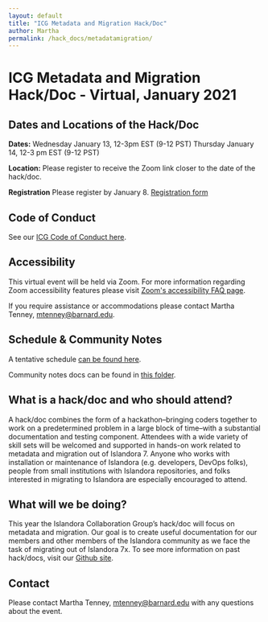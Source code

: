 ```yaml
---
layout: default
title: "ICG Metadata and Migration Hack/Doc" 
author: Martha
permalink: /hack_docs/metadatamigration/
---
```



# ICG Metadata and Migration Hack/Doc - Virtual, January 2021 

## Dates and Locations of the Hack/Doc
**Dates:** 
Wednesday January 13, 12-3pm EST (9-12 PST)
Thursday January 14, 12-3 pm EST (9-12 PST)

**Location:** 
Please register to receive the Zoom link closer to the date of the hack/doc.

**Registration**
Please register by January 8. [Registration form](https://docs.google.com/forms/d/e/1FAIpQLSfOXNoGJOcy1SE6QQiKG2iqDnpVhu8By_OGHGn5l6R0somspQ/viewform)

## Code of Conduct
See our [ICG Code of Conduct here](https://github.com/Islandora-Collaboration-Group/icg_information/blob/master/code-of-conduct.md).

## Accessibility
This virtual event will be held via Zoom. For more information regarding Zoom accessibility features please visit [Zoom's accessibility FAQ page](https://zoom.us/accessibility/faq).

If you require assistance or accommodations please contact Martha Tenney, <mtenney@barnard.edu>. 

## Schedule & Community Notes
A tentative schedule [can be found here](https://docs.google.com/document/d/1heqxrDg2VpMuly5I1vW2WozupD5NkqpkAc4qSnb4Hzc/edit).

Community notes docs can be found in [this folder](https://drive.google.com/drive/folders/1c92PEqwHRATRpuPvN4tl95c5MIDQ402i). 

## What is a hack/doc and who should attend?
A hack/doc combines the form of a hackathon–bringing coders together to work on a predetermined problem in a large block of time–with a substantial documentation and testing component. Attendees with a wide variety of skill sets will be welcomed and supported in hands-on work related to metadata and migration out of Islandora 7. Anyone who works with installation or maintenance of Islandora (e.g. developers, DevOps folks), people from small institutions with Islandora repositories, and folks interested in migrating to Islandora are especially encouraged to attend.
 
## What will we be doing?
This year the Islandora Collaboration Group’s hack/doc will focus on metadata and migration. Our goal is to create useful documentation for our members and other members of the Islandora community as we face the task of migrating out of Islandora 7x. To see more information on past hack/docs, visit our [Github site](https://islandora-collaboration-group.github.io/icg_information/hack_docs/).

## Contact
Please contact Martha Tenney, <mtenney@barnard.edu> with any questions about the event.
